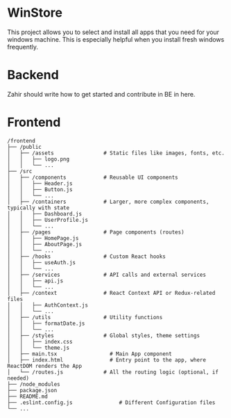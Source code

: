# WinStore

This project allows you to select and install all apps that you need for your windows machine. This is especially helpful when you install fresh windows frequently.

# Backend
Zahir should write how to get started and contribute in BE in here.

# Frontend
```
/frontend
├── /public
│   ├── /assets                # Static files like images, fonts, etc.
│   │   ├── logo.png
│   │   └── ...
├── /src
│   ├── /components            # Reusable UI components
│   │   ├── Header.js
│   │   ├── Button.js
│   │   └── ...
│   ├── /containers            # Larger, more complex components, typically with state
│   │   ├── Dashboard.js
│   │   ├── UserProfile.js
│   │   └── ...
│   ├── /pages                 # Page components (routes)
│   │   ├── HomePage.js
│   │   ├── AboutPage.js
│   │   └── ...
│   ├── /hooks                 # Custom React hooks
│   │   ├── useAuth.js
│   │   └── ...
│   ├── /services              # API calls and external services
│   │   ├── api.js
│   │   └── ...
│   ├── /context               # React Context API or Redux-related files
│   │   ├── AuthContext.js
│   │   └── ...
│   ├── /utils                 # Utility functions
│   │   ├── formatDate.js
│   │   └── ...
│   ├── /styles                # Global styles, theme settings
│   │   ├── index.css
│   │   └── theme.js
│   ├── main.tsx                 # Main App component
│   ├── index.html               # Entry point to the app, where ReactDOM renders the App
│   └── /routes.js             # All the routing logic (optional, if needed)
├── /node_modules
├── package.json
├── README.md
├── .eslint.config.js               # Different Configuration files
└── ...

```